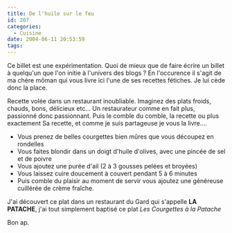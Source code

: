 ```yaml
---
title: De l'huile sur le feu
id: 207
categories:
  - Cuisine
date: 2004-06-11 20:53:59
tags:
---
```


Ce billet est une expérimentation. Quoi de mieux que de faire écrire un billet à quelqu'un que l'on initie à l'univers des blogs&nbsp;? En l'occurence il s'agit de ma chère môman qui vous livre ici l'une de ses recettes fétiches. Je lui cède donc la place.

Recette volée dans un restaurant inoubliable. Imaginez des plats froids, chauds, bons, délicieux etc… Un restaurateur comme en fait plus, passionné donc passionnant. Puis le comble du comble, la recette ou plus exactement Sa recette, et comme je suis partageuse je vous la livre….

*   Vous prenez de belles courgettes bien mûres que vous découpez en rondelles
*   Vous faites blondir dans un doigt d'huile d'olives, avec une pincée de sel et de poivre
*   Vous ajoutez une purée d'ail (2 à 3 gousses pelées et broyées)
*   Vous laissez cuire doucement à couvert pendant 5 à 6 minutes
*   Puis comble du plaisir au moment de servir vous ajoutez une généreuse cuillérée de crème fraîche. 

J'ai découvert ce plat dans un restaurant du Gard qui s'appelle **LA PATACHE**, j'ai tout simplement baptisé ce plat _Les Courgettes à la Patache_

Bon ap.